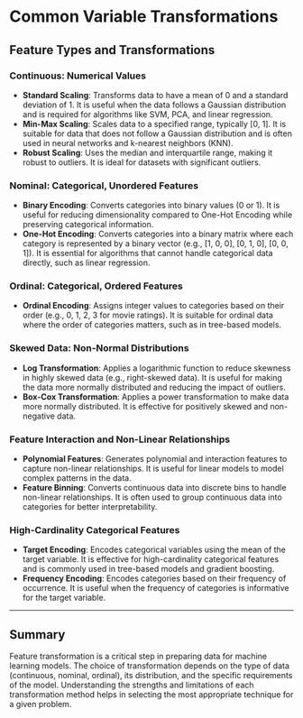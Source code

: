 # Common Variable Transformations

## Feature Types and Transformations

### Continuous: Numerical Values
- **Standard Scaling**: Transforms data to have a mean of 0 and a standard deviation of 1. It is useful when the data follows a Gaussian distribution and is required for algorithms like SVM, PCA, and linear regression.
- **Min-Max Scaling**: Scales data to a specified range, typically [0, 1]. It is suitable for data that does not follow a Gaussian distribution and is often used in neural networks and k-nearest neighbors (KNN).
- **Robust Scaling**: Uses the median and interquartile range, making it robust to outliers. It is ideal for datasets with significant outliers.

### Nominal: Categorical, Unordered Features
- **Binary Encoding**: Converts categories into binary values (0 or 1). It is useful for reducing dimensionality compared to One-Hot Encoding while preserving categorical information.
- **One-Hot Encoding**: Converts categories into a binary matrix where each category is represented by a binary vector (e.g., [1, 0, 0], [0, 1, 0], [0, 0, 1]). It is essential for algorithms that cannot handle categorical data directly, such as linear regression.

### Ordinal: Categorical, Ordered Features
- **Ordinal Encoding**: Assigns integer values to categories based on their order (e.g., 0, 1, 2, 3 for movie ratings). It is suitable for ordinal data where the order of categories matters, such as in tree-based models.

### Skewed Data: Non-Normal Distributions
- **Log Transformation**: Applies a logarithmic function to reduce skewness in highly skewed data (e.g., right-skewed data). It is useful for making the data more normally distributed and reducing the impact of outliers.
- **Box-Cox Transformation**: Applies a power transformation to make data more normally distributed. It is effective for positively skewed and non-negative data.

### Feature Interaction and Non-Linear Relationships
- **Polynomial Features**: Generates polynomial and interaction features to capture non-linear relationships. It is useful for linear models to model complex patterns in the data.
- **Feature Binning**: Converts continuous data into discrete bins to handle non-linear relationships. It is often used to group continuous data into categories for better interpretability.

### High-Cardinality Categorical Features
- **Target Encoding**: Encodes categorical variables using the mean of the target variable. It is effective for high-cardinality categorical features and is commonly used in tree-based models and gradient boosting.
- **Frequency Encoding**: Encodes categories based on their frequency of occurrence. It is useful when the frequency of categories is informative for the target variable.

---

## Summary
Feature transformation is a critical step in preparing data for machine learning models. The choice of transformation depends on the type of data (continuous, nominal, ordinal), its distribution, and the specific requirements of the model. Understanding the strengths and limitations of each transformation method helps in selecting the most appropriate technique for a given problem.